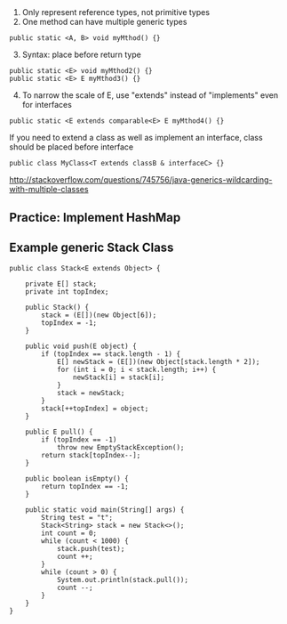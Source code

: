 ##

1. Only represent reference types, not primitive types
2. One method can have multiple generic types  
  ```
  public static <A, B> void myMthod() {}
  ```
3. Syntax: place before return type  
  ```
  public static <E> void myMthod2() {}
  public static <E> E myMthod3() {}
  ```  
4. To narrow the scale of E, use "extends" instead of "implements" even for interfaces  
  ```
  public static <E extends comparable<E> E myMthod4() {}
  ```   
  If you need to extend a class as well as implement an interface, class should be placed before interface  
  ```  
  public class MyClass<T extends classB & interfaceC> {}  
  ```  
  http://stackoverflow.com/questions/745756/java-generics-wildcarding-with-multiple-classes
  
## Practice: Implement HashMap  

## Example generic Stack Class
```
public class Stack<E extends Object> {

	private E[] stack;
	private int topIndex;
	
	public Stack() {
		stack = (E[])(new Object[6]);
		topIndex = -1;
	}
	
	public void push(E object) {
		if (topIndex == stack.length - 1) {
			E[] newStack = (E[])(new Object[stack.length * 2]);
			for (int i = 0; i < stack.length; i++) {
				newStack[i] = stack[i];
			}
			stack = newStack;
		}
		stack[++topIndex] = object;
	}
	
	public E pull() {
		if (topIndex == -1)
			throw new EmptyStackException();
		return stack[topIndex--];
	}
	
	public boolean isEmpty() {
		return topIndex == -1;
	}
	
	public static void main(String[] args) {
		String test = "t";
		Stack<String> stack = new Stack<>();
		int count = 0;
		while (count < 1000) {
			stack.push(test);
			count ++;
		}
		while (count > 0) {
			System.out.println(stack.pull());
			count --;
		}
	}
}
```
